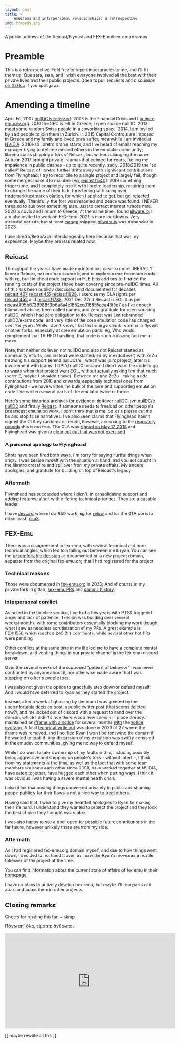 ```yaml
---
layout: post
title: >
    emudrama and interpersonal relationships: a retrospective
img: tragedy.jpg
---
```


A public address of the Reicast/Flycast and FEX-Emu/hex-emu dramas

# Preamble
This is a retrospective. Feel free to report inaccuracies to me, and i'll fix them up. Que sera, sera, and i wish everyone involved all the best with their private lives and their public projects. Open to pull requests and discussion [on GitHub](https://github.com/skmp/skmp.dev/issues) if you spot gaps.

# Amending a timeline

April 1st, 2007 [nullDC is released](https://segaretro.org/NullDC#:~:text=The%20first%20version%20(v1.0.0%20BETA)%20was%20released%20on%20April%201%2C%202007%2C%20and%20proved%20itself%20to%20be%20the%20Dreamcast%20emulator%20with%20the%20highest%20compatibility%20to%20date.). 2008 is the Financial Crisis and I [acquire emudev.org](https://whoisfreaks.com/tools/whois/history/lookup/emudev.org). 2010 the GFC is felt in Greece; I open source nullDC. 2013 I meet some random Swiss people in a coworking space. 2014, I am invited by said people to join them in Zurich. In 2015 Capital Controls are imposed in Greece and my family and loved ones suffer; meanwhile I am invited at [NVIDIA](https://skmp.dev/zeugnis.pdf). 2016i-sh libretro drama starts, and I've heard of emails reaching my manager trying to defame me and others in the emulator community; libretro starts shipping a fork of Reicast, but without changing the name. Autumn 2017 brought private traumas that echoed for years, fueling my impatience in public clashes - up to quite recently, sadly. 2018/2019 the "so called" Reicast of libretro further drifts away with significant contributions from Flyinghead; I try to reconcile to a single project and largely fail, though some merges make it to mainline (eg, [reicast!1540](https://github.com/skmp/reicast-emulator/pull/1540)). 2019 something triggers me, and I completely lose it with libretro leadership, requiring them to change the name of their fork, threatening with suing over trademark/textmark violation, for which I applied to get, but got rejected eventually. Thankfully, the fork was renamed and peace was found. I NEVER threated to sue over something else. Just to correct internet rumors here. 2020 is covid and I return to Greece; At the same time I found [nilware.io](https://nilware.io); I am also invited to work on FEX-Emu. 2021 is more lockdowns. Very stressful periods, but at least [mango](https://store.steampowered.com/app/1458690/Mango/) shipped. [nilware.io](https://nilware.io) was disbanded in 2023.

I use libretro/RetroArch interchangeably here because that was my experience. Maybe they are less related now.

## Reicast
Throughput the years i have made my intentions clear to more LIBERALLY license Reicast, not to close source it, and to explore some freemium model with eg, built in cheat code support or HLE bios add ons to finance the running costs of the project I have been covering since pre-nullDC times. All of this has been publicly discussed and documented for decades [reicast!407](https://github.com/skmp/reicast-emulator/issues/407) [reicast!455](https://github.com/skmp/reicast-emulator/issues/455) [reciast!1928](https://github.com/skmp/reicast-emulator/issues/1928). I exercise my CLA rights per [reicast!455](https://github.com/skmp/reicast-emulator/issues/455) and [reicast!1788](https://github.com/skmp/reicast-emulator/pull/1788). 2021 Dec 22nd Reicast is EOL'd as per [reicast#95b673698863b6a8a4e1852ec018855cca43f9c7](https://github.com/skmp/reicast-emulator/commit/95b673698863b6a8a4e1852ec018855cca43f9c7) as I've enough blame and abuse, been called names, and zero gratitude for open sourcing nullDC, which i had zero obligation to do. Reicast was just rebranded nullDC/e-arm code, and very little of the core emulation code has changed over the years. While I don't know, I bet that a large chunk remains in flycast or other forks, especially at core emulation parts. eg, Who would reimplement that TA FIFO handling, that code is such a blazing fast meta-mess.

Note, that neither dc4ever, nor nullDC and also not Reicast started as community efforts, and instead were started/led by me (dc4ever) with ZeZu throwing his support behind nullDC(/e), which was joint project, after his involvement with Icarus. I GPL'd nullDC because I didn't want the code to go to waste when that project went EOL, without actually asking him that much (sorry Z, maybe I shouldn't have). Between me and ZeZu - taking aside contributions from 2018 and onwards, especially technical ones from Fylinghead - we have written the bulk of the core and supporting emulation code. I've written several parts of the emulator twice or thrice.

Here's some historical archives for evidence: [dc4ever](https://github.com/skmp/dc4ever) [nullDC-svn](https://github.com/skmp/nullDC-svn) [nullDC/e](https://github.com/skmp/nullDCe) [nullDC](https://github.com/skmp/nullDC) and finally [Reicast](https://github.com/skmp/reicast-emulator). If someone needs to freeload on other people's Dreamcast emulation work, I don't think that is me. So let's please cut the bs and stop false narratives. I've also seen claims that Flyinghead hasn't signed the CLA ny randoms on reddit, however, according to the [repository records](https://github.com/skmp/reicast-emulator/pull/1151) this is not true. The CLA was [signed on May 17, 2018](https://github.com/skmp/reicast-emulator/pull/1151#issuecomment-390352631) and Flyinghead was given a [clear opt out that was not exercised](https://github.com/skmp/reicast-emulator/pull/1788#issuecomment-582040349)


### A personal apology to Flyinghead
Shots have been fired both ways, i'm sorry for saying hurtful things when angry. I was beside myself with the situation at hand, and you got caught in the libretro crossfire and spillover from my private affairs. My sincere apologies, and gratitude for building on top of Reicast's legacy.

### Aftermath
[Flyinghead](https://github.com/flyinghead/flycast) has succeeded where I didn't, in consolidating support and adding features; albeit with differing technical priorities. They are a capable leader.

I have [devcast](https://gitlab.com/skmp/devcast) where I do R&D work; eg for [refsw](https://www.youtube.com/shorts/1W9U1dZSEQw) and for the GTA ports to dreamcast, [dca3](https://gitlab.com/skmp/dca3-game).

## FEX-Emu

There was a disagreement in fex-emu, with several technical and non-technical angles, which led to a falling out between me & ryan. You can see the [uncomfortable decision](https://fex-emu.com/Uncomfortable-decision) as documented on a new project domain, separate from the original fex-emu.org that I had registered for the project.

### Technical reasons
Those were documented in [fex-emu.org](https://web.archive.org/web/20230405072217/https://fex-emu.org/) in 2023; And of course in my private fork in gitlab, [hex-emu PRs](https://gitlab.com/hex-emu/hex-emu/-/merge_requests/?sort=updated_desc&state=merged&first_page_size=11) and [commit history](https://gitlab.com/hex-emu/hex-emu/-/commits/skmp/experimental-hacks?ref_type=heads).

### Interpersonal conflict
As noted in the timeline section, I've had a few years with PTSD triggered anger and lack of patience. Tension was building over several weeks/months, with some contributors essentially blocking my work though what I saw as needless scrutinization of my PRs. A great example is [FEX!1558](https://github.com/FEX-Emu/FEX/pull/1558) which reached 245 (!!!) comments, while several other hot PRs were pending.

Other conflicts at the same time in my life led me to have a complete mental breakdown, and venting things in our private channel in the fex-emu discord server.

Over the several weeks of the supposed "pattern of behavior" I was never confronted by anyone about it, nor otherwise made aware that I was stepping on other's people toes.

I was also not given the option to gracefully step down or defend myself; And I would have deferred to Ryan as they started the project.

Instead, after a week of ghosting by the team I was greeted by the [uncomfortable decision](https://fex-emu.com/Uncomfortable-decision) post, a public twitter post (that seems deleted now?), and me locked out of discord with a request to hand over the domain, which I didn't since there was a new domain in place already. I maintained an [iframe with a notice](https://web.archive.org/web/20221231165111/https://fex-emu.org/) for several months [with](https://web.archive.org/web/20220905021727/https://fex-emu.org/) the [notice](https://web.archive.org/web/20220905140717/https://fex-emu.org/) [evolving](https://web.archive.org/web/20221221170719/https://fex-emu.org/). A final [technical write out](https://web.archive.org/web/20230127133422/https://fex-emu.org/) was done in 2023.01.27 where the iframe was removed, and I notified Ryan I won't be renewing the domain if he wanted to grab it. Any discussion of my expulsion was swiftly censored in the emudev communities, giving me no way to defend myself.

While I do want to take ownership of my faults in this; Including possibly being aggressive and stepping on people's toes - without intent -, I think from my statements at the time, as well as the fact that with some team members we knew each other since 2008, have worked together at NVIDIA, have eaten together, have hugged each other when parting ways, I think it was obvious I was having a severe mental health crisis.

I also think that posting things conversed privately in public and shaming people publicly for their flaws is not a nice way to treat others.

Having said that, I wish to give my heartfelt apologies to Ryan for making their life hard. I understand they wanted to protect the project and they took the best choice they thought was viable.

I was also happy to see a door open for possible future contributions in the far future, however unlikely those are from my side.


### Aftermath

As I had registered fex-emu.org domain myself, and due to how things went down, I decided to not hand it over, as I saw the Ryan's moves as a hostile takeover of the project at the time.

You can find information about the current state of affairs of fex emu in their [homepage](https://fex-emu.com).

I have no plans to actively develop hex-emu, but maybe i'll tear parts of it apart and adapt them in other projects.


## Closing remarks

Cheers for reading this far,
~ skmp

Πάνω απ' όλα, είμαστε άνθρωποι·

<iframe width="560" height="315" src="https://www.youtube.com/embed/Ydo71Z5NO0I" frameborder="0" allow="accelerometer; autoplay; encrypted-media; gyroscope; picture-in-picture" allowfullscreen></iframe>

[[ maybe rewrite all this ]]

